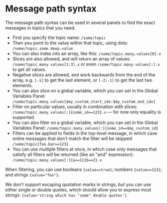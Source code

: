 # Message path syntax

The message path syntax can be used in several panels to find the exact messages in topics that you need.

- First you specify the topic name: `/some/topic`
- Then you point to the value within that topic, using dots: `/some/topic.some.deep.value`
- You can also index into an array, like this: `/some/topic.many.values[0].x`
- Slices are also allowed, and will return an array of values: `/some/topic.many.values[1:3].x` or even `/some/topic.many.values[:].x` to get all values.
- Negative slices are allowed, and work backwards from the end of the array, e.g. `[-1]` to get the last element, or `[-2:-1]` to get the last two elements.
- You can also slice on a global variable, which you can set in the Global Variables Panel: `/some/topic.many.values[$my_custom_start_idx:$my_custom_end_idx]`
- Filter on particular values, usually in combination with slices: `/some/topic.many.values[:]{some_id==123}.x` — for now only equality is supported.
- You can also filter on a global variable, which you can set in the Global Variables Panel: `/some/topic.many.values[:]{some_id==$my_custom_id}`
- Filters can be applied to fields in the top-level message, in which case entire messages that don't match the filter will be skipped: `/some/topic{foo.bar==123}`
- You can use multiple filters at once, in which case only messages that satisfy all filters will be returned (like an "and" expression): `/some/topic.many.values[:]{a==1}{b==2}.x`

When filtering, you can use booleans `{value==true}`; numbers `{value==123}`; and strings `{value="foo"}`.

We don't support escaping quotation marks in strings, but you can use either single or double quotes, which should allow you to express most strings: `{value='string which has "some" double quotes'}`.
